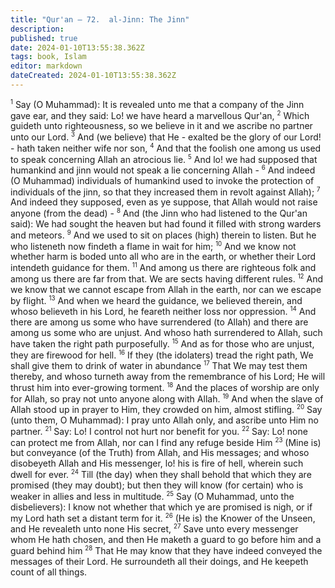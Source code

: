 ```yaml
---
title: "Qur'an — 72.  al-Jinn: The Jinn"
description: 
published: true
date: 2024-01-10T13:55:38.362Z
tags: book, Islam
editor: markdown
dateCreated: 2024-01-10T13:55:38.362Z
---
```




<span id="v1"><sup><small>1</small></sup></span>  Say (O Muhammad): It is revealed unto me that a company of the Jinn gave ear, and they said: Lo! we have heard a marvellous Qur'an,
<span id="v2"><sup><small>2</small></sup></span>  Which guideth unto righteousness, so we believe in it and we ascribe no partner unto our Lord.
<span id="v3"><sup><small>3</small></sup></span>  And (we believe) that He - exalted be the glory of our Lord! - hath taken neither wife nor son,
<span id="v4"><sup><small>4</small></sup></span>  And that the foolish one among us used to speak concerning Allah an atrocious lie.
<span id="v5"><sup><small>5</small></sup></span>  And lo! we had supposed that humankind and jinn would not speak a lie concerning Allah -
<span id="v6"><sup><small>6</small></sup></span>  And indeed (O Muhammad) individuals of humankind used to invoke the protection of individuals of the jinn, so that they increased them in revolt against Allah);
<span id="v7"><sup><small>7</small></sup></span>  And indeed they supposed, even as ye suppose, that Allah would not raise anyone (from the dead) -
<span id="v8"><sup><small>8</small></sup></span>  And (the Jinn who had listened to the Qur'an said): We had sought the heaven but had found it filled with strong warders and meteors.
<span id="v9"><sup><small>9</small></sup></span>  And we used to sit on places (high) therein to listen. But he who listeneth now findeth a flame in wait for him;
<span id="v10"><sup><small>10</small></sup></span>  And we know not whether harm is boded unto all who are in the earth, or whether their Lord intendeth guidance for them.
<span id="v11"><sup><small>11</small></sup></span>  And among us there are righteous folk and among us there are far from that. We are sects having different rules.
<span id="v12"><sup><small>12</small></sup></span>  And we know that we cannot escape from Allah in the earth, nor can we escape by flight.
<span id="v13"><sup><small>13</small></sup></span>  And when we heard the guidance, we believed therein, and whoso believeth in his Lord, he feareth neither loss nor oppression.
<span id="v14"><sup><small>14</small></sup></span>  And there are among us some who have surrendered (to Allah) and there are among us some who are unjust. And whoso hath surrendered to Allah, such have taken the right path purposefully.
<span id="v15"><sup><small>15</small></sup></span>  And as for those who are unjust, they are firewood for hell.
<span id="v16"><sup><small>16</small></sup></span>  If they (the idolaters) tread the right path, We shall give them to drink of water in abundance
<span id="v17"><sup><small>17</small></sup></span>  That We may test them thereby, and whoso turneth away from the remembrance of his Lord; He will thrust him into ever-growing torment.
<span id="v18"><sup><small>18</small></sup></span>  And the places of worship are only for Allah, so pray not unto anyone along with Allah.
<span id="v19"><sup><small>19</small></sup></span>  And when the slave of Allah stood up in prayer to Him, they crowded on him, almost stifling.
<span id="v20"><sup><small>20</small></sup></span>  Say (unto them, O Muhammad): I pray unto Allah only, and ascribe unto Him no partner.
<span id="v21"><sup><small>21</small></sup></span>  Say: Lo! I control not hurt nor benefit for you.
<span id="v22"><sup><small>22</small></sup></span>  Say: Lo! none can protect me from Allah, nor can I find any refuge beside Him
<span id="v23"><sup><small>23</small></sup></span>  (Mine is) but conveyance (of the Truth) from Allah, and His messages; and whoso disobeyeth Allah and His messenger, lo! his is fire of hell, wherein such dwell for ever.
<span id="v24"><sup><small>24</small></sup></span>  Till (the day) when they shall behold that which they are promised (they may doubt); but then they will know (for certain) who is weaker in allies and less in multitude.
<span id="v25"><sup><small>25</small></sup></span>  Say (O Muhammad, unto the disbelievers): I know not whether that which ye are promised is nigh, or if my Lord hath set a distant term for it.
<span id="v26"><sup><small>26</small></sup></span>  (He is) the Knower of the Unseen, and He revealeth unto none His secret,
<span id="v27"><sup><small>27</small></sup></span>  Save unto every messenger whom He hath chosen, and then He maketh a guard to go before him and a guard behind him
<span id="v28"><sup><small>28</small></sup></span>  That He may know that they have indeed conveyed the messages of their Lord. He surroundeth all their doings, and He keepeth count of all things.
